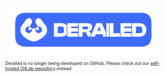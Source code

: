 ![Derailed](./derailed-logo.png)

Derailed is no longer being developed on GitHub. Please check out our [self-hosted GitLab repository](https://gl.ananas.moe/derailed/derailed) instead.
